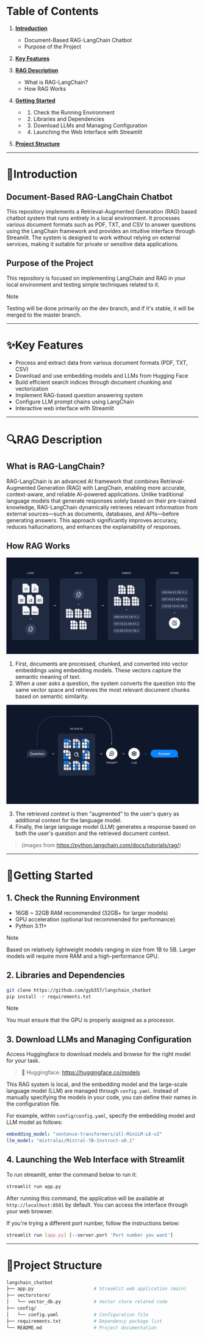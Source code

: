 # Table of Contents
1. **[Introduction](#Introduction)**
    * Document-Based RAG-LangChain Chatbot
    * Purpose of the Project

2. **[Key Features](#Key-Features)**

3. **[RAG Description](#RAG-Description)**
     * What is RAG-LangChain?
     * How RAG Works

4. **[Getting Started](#Getting-Started)**
     * 1. Check the Running Environment
     * 2. Libraries and Dependencies
     * 3. Download LLMs and Managing Configuration
     * 4. Launching the Web Interface with Streamlit

5. **[Project Structure](#Project-Structure)**


*****


# 📑Introduction

## Document-Based RAG-LangChain Chatbot
This repository implements a Retrieval-Augmented Generation (RAG) based chatbot system that runs entirely in a local environment. It processes various document formats such as PDF, TXT, and CSV to answer questions using the LangChain framework and provides an intuitive interface through Streamlit. The system is designed to work without relying on external services, making it suitable for private or sensitive data applications.

## Purpose of the Project
This repository is focused on implementing LangChain and RAG in your local environment and testing simple techniques related to it.

 > [!Note]
 > Testing will be done primarily on the dev branch, and if it's stable, it will be merged to the master branch.


*****


# ✨Key Features
 * Process and extract data from various document formats (PDF, TXT, CSV)
 * Download and use embedding models and LLMs from Hugging Face
 * Build efficient search indices through document chunking and vectorization
 * Implement RAG-based question answering system
 * Configure LLM prompt chains using LangChain
 * Interactive web interface with Streamlit


*****


# 🔍RAG Description

## What is RAG-LangChain?
RAG-LangChain is an advanced AI framework that combines Retrieval-Augmented Generation (RAG) with LangChain, enabling more accurate, context-aware, and reliable AI-powered applications. Unlike traditional language models that generate responses solely based on their pre-trained knowledge, RAG-LangChain dynamically retrieves relevant information from external sources—such as documents, databases, and APIs—before generating answers. This approach significantly improves accuracy, reduces hallucinations, and enhances the explainability of responses.

## How RAG Works

![rag_image_0](images/rag_image_0.png)

1. First, documents are processed, chunked, and converted into vector embeddings using embedding models. These vectors capture the semantic meaning of text.
2. When a user asks a question, the system converts the question into the same vector space and retrieves the most relevant document chunks based on semantic similarity.

![rag_image_1](images/rag_image_1.png)

3. The retrieved context is then "augmented" to the user's query as additional context for the language model.
4. Finally, the large language model (LLM) generates a response based on both the user's question and the retrieved document context.

 > (images from https://python.langchain.com/docs/tutorials/rag/)


*****


# 🔨Getting Started

## 1. Check the Running Environment
 * 16GB ~ 32GB RAM recommended (32GB+ for larger models)
 * GPU acceleration (optional but recommended for performance)
 * Python 3.11+

 > [!Note]
 > Based on relatively lightweight models ranging in size from 1B to 5B. Larger models will require more RAM and a high-performance GPU.

## 2. Libraries and Dependencies
```bash
git clone https://github.com/gyb357/langchain_chatbot
pip install -r requirements.txt
```

 > [!Note]
 > You must ensure that the GPU is properly assigned as a processor.

## 3. Download LLMs and Managing Configuration
Access Huggingface to download models and browse for the right model for your task.
 > 🤗 Huggingface: https://huggingface.co/models

This RAG system is local, and the embedding model and the large-scale language model (LLM) are managed through `config.yaml`. Instead of manually specifying the models in your code, you can define their names in the configuration file.

For example, within `config/config.yaml`, specify the embedding model and LLM model as follows:

```yaml
embedding_model: "sentence-transformers/all-MiniLM-L6-v2"
llm_model: "mistralai/Mistral-7B-Instruct-v0.1"
```

## 4. Launching the Web Interface with Streamlit
To run streamlit, enter the command below to run it:

```bash
streamlit run app.py
```

After running this command, the application will be available at `http://localhost:8501` by default. You can access the interface through your web browser.

If you're trying a different port number, follow the instructions below:

```bash
streamlit run [app.py] [--server.port 'Port number you want']
```


*****


# 📁Project Structure

```bash
langchain_chatbot
├── app.py                      # Streamlit web application (main)
├── vectorstore/
│   └── vector_db.py            # Vector store related code
├── config/
│   └── config.yaml             # Configuration file
├── requirements.txt            # Dependency package list
└── README.md                   # Project documentation
```

